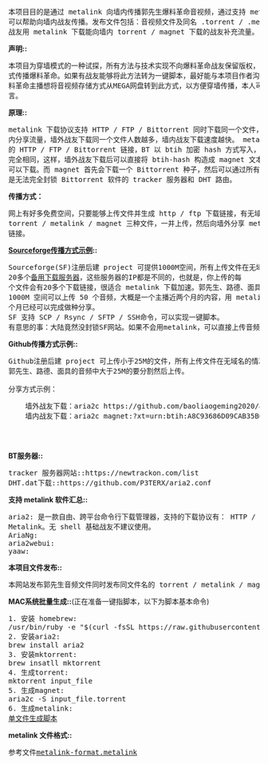<pre>
本项目目的是通过 metalink 向墙内传播郭先生爆料革命音视频，通过支持 metalink 协议的下载软件下载音频，
可以帮助向墙内战友传播。发布文件包括：音视频文件及同名 .torrent / .metalink / .magnet 文件，墙外
战友用 metalink 下载能向墙内 torrent / magnet 下载的战友补充流量。
</pre>

<b>声明::</b>
<pre>
本项目为穿墙模式的一种试探，所有方法与技术实现不向爆料革命战友保留版权，任何爆料革命战友都可以用相同的方
式传播爆料革命。如果有战友能够将此方法转为一键脚本，最好能与本项目作者沟通，因项目还在进一步完善。如有爆
料革命主播想将音视频存储方式从MEGA网盘转到此方式，以方便穿墙传播，本人可以提供全程技术支持，请在评论区留
言。
</pre>

<b>原理::</b>
<pre>
metalink 下载协议支持 HTTP / FTP / Bittorrent 同时下载同一个文件，墙外战友在下载时可以通过BT向墙
内分享流量，墙外战友下载同一个文件人数越多，墙内战友下载速度越快。 metalink 是 xml 文件，内含相同文件
的 HTTP / FTP / Bittorrent 链接，BT 以 btih 加密 hash 方式写入，此 btih-hash 与magnet-btih 
完全相同，这样，墙外战友下载后可以直接将 btih-hash 构造成 magnet 文本后向墙内战友传播，墙内战友直接
可以下载。而 magnet 首先会下载一个 Bittorrent 种子，然后可以通过所有 Bittorrent 软件进行下载。GFW
是无法完全封锁 Bittorrent 软件的 tracker 服务器和 DHT 路由。
</pre>

<b>传播方式：</b>
<pre>
网上有好多免费空间，只要能够上传文件并生成 http / ftp 下载链接，有无域名都可以传播。本地用脚本批量生成
torrent / metalink / magnet 三种文件，一并上传，然后向墙外分享 metalink 链接，向墙内分享 magnet
链接。
</pre>

<b><a href="https://sourceforge.net/projects/guide4me/">Sourceforge传播方式示例</a>::</b>
<pre>
Sourceforge(SF)注册后建 project 可提供1000M空间，所有上传文件在无域名的情况下可生成下载链接，SF 有
20多个<a href="SF-dl-server.txt">备用下载服务器</a>，这些服务器的IP都是不同的，也就是，你上传的每
个文件会有20多个下载链接，很适合 metalink 下载加速。郭先生、路德、面具的音频基本上平均大小在 20M 左右，
1000M 空间可以上传 50 个音频，大概是一个主播近两个月的内容，用 metalink 实现 http 向 BT 注入流量两
个月已经可以完成做种分享。
SF 支持 SCP / Rsync / SFTP / SSH命令，可以实现一键脚本。
有意思的事：大陆竟然没封锁SF网站。如果不会用metalink，可以直接上传音频，传播链接。
</pre>

<b>Github传播方式示例::</b>
<pre>
Github注册后建 project 可上传小于25M的文件，所有上传文件在无域名的情况下可生成下载链接。
郭先生、路德、面具的音频中大于25M的要分割然后上传。<br>
分享方式示例：
<pre>
	墙外战友下载：aria2c https://github.com/baoliaogeming2020/audio/raw/master/20200625_Miles.mp3.metalink 
	墙内战友下载：aria2c magnet:?xt=urn:btih:A8C93686D09CAB35B04E648DAB805D2B9165E23E
</pre>
</pre>

<b>BT服务器::</b>
<pre>
tracker 服务器网站::https://newtrackon.com/list
DHT.dat下载::https://github.com/P3TERX/aria2.conf
</pre>

<b>支持 metalink 软件汇总::</b>
<pre>
aria2: 是一款自由、跨平台命令行下载管理器，支持的下载协议有： HTTP / HTTPS / FTP / Bittorrent / 
Metalink。无 shell 基础战友不建议使用。
AriaNg:
aria2webui:
yaaw:
</pre>

<b>本项目文件发布::</b>
<pre>
本网站发布郭先生音频文件同时发布同文件名的 torrent / metalink / magnet 三种下载链接，墙外战友下载时尽量不要用 HTTPS / torrent 模式下载，因为只有 metalink / magnet 能向墙内战友提供流量。
</pre>

<b>MAC系统批量生成::</b>(正在准备一键指脚本，以下为脚本基本命令)
<pre>
1. 安装 homebrew:
/usr/bin/ruby -e "$(curl -fsSL https://raw.githubusercontent.com/Homebrew/install/master/install)"
2. 安装aria2:
brew install aria2
3. 安装mktorrent:
brew insatll mktorrent
4. 生成torrent:
mktorrent input_file
5. 生成magnet:
aria2c -S input_file.torrent
6. 生成metalink:
<a href="mkmetalink.sh">单文件生成脚本</a>
</pre>

<b>metalink 文件格式::</b>
<pre>
参考文件<a href="metalink-format.metalink">metalink-format.metalink</a>
</pre>
